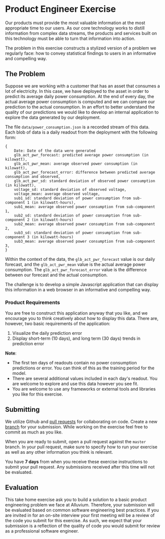 # Product Engineer Exercise

Our products must provide the most valuable information at the most appropriate time to our users. As our core technology works to distill information from complex data streams, the products and services built on this technology must be able to turn that information into action.

The problem in this exercise constructs a stylized version of a problem we regularly face: how to convey statistical findings to users in an informative and compelling way.

## The Problem

Suppose we are working with a customer that has an asset that consumes a lot of electricity. In this case, we have deployed to the asset in order to predict its average daily power consumption. At the end of every day, the actual average power consumption is computed and we can compare our prediction to the actual consumption. In an effort to better understand the quality of our predictions we would like to develop an internal application to explore the data generated by our deployment.

The file `data/power_consumption.json` is a recorded stream of this data. Each blob of data is a daily readout from the deployment with the following form:

	{
		Date: Date of the data were generated
		glb_act_pwr_forecast: predicted average power consumption (in kilowatt),
		glb_act_pwr_mean: average observed power consumption (in kilowatt),
		glb_act_pwr_forecast_error: difference between predicted average consumption and observed,
		glb_act_pwr_sd: standard deviation of observed power consumption (in kilowatt),
		voltage_sd: standard deviation of observed voltage, 
		voltage_mean: average observed voltage,
		sub1_sd: standard deviation of power consumption from sub-component 1 (in kilowatt-hours),
		sub1_mean: average observed power consumption from sub-component 1,
		sub2_sd: standard deviation of power consumption from sub-component 2 (in kilowatt-hours)
		sub2_mean: average observed power consumption from sub-component 2,
		sub3_sd: standard deviation of power consumption from sub-component 3 (in kilowatt-hours)
		sub3_mean: average observed power consumption from sub-component 3,
	}

Within the context of the data, the `glb_act_pwr_forecast` value is our daily forecast, and the `glb_act_pwr_mean` value is the actual average power consumption. The `glb_act_pwr_forecast_error` value is the difference between our forecast and the actual consumption. 

The challenge is to develop a simple Javascript application that can display this information in a web browser in an informative and compelling way. 

### Product Requirements

You are free to construct this application anyway that you like, and we encourage you to think creatively about how to display this data.  There are, however, two basic requirements of the application:

 1. Visualize the daily prediction error
 2. Display short-term (10 days), and long term (30 days) trends in prediction error

**Note**: 

 - The first ten days of readouts contain no power consumption predictions or error. You can think of this as the training period for the model.
 - There are several additional values included in each day's readout. You are welcome to explore and use this data however you see fit.
 - You are welcome to use any frameworks or external tools and libraries you like for this exercise. 

## Submitting

We utilize Github and [pull requests](https://help.github.com/articles/creating-a-pull-request/) for collaborating on code. Create a new [branch](https://git-scm.com/book/en/v2/Git-Branching-Basic-Branching-and-Merging) for your submission. While working on the exercise feel free to commit as much as you like.

When you are ready to submit, open a pull request against the `master` branch. In your pull request, make sure to specify how to run your exercise as well as any other information you think is relevant.

You have **7 days** from when you receive these exercise instructions to submit your pull request. Any submissions received after this time will not be evaluated. 

## Evaluation

This take home exercise ask you to build a solution to a basic product engineering problem we face at Alluvium. Therefore, your submission will be evaluated based on common software engineering best practices. If you are invited in for an on-site interview your first meeting will be a review of the code you submit for this exercise. As such, we expect that your submission is a reflection of the quality of code you would submit for review as a professional software engineer.
